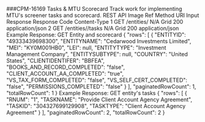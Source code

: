 ###CPM-16169 Tasks & MTU Scorecard
Track work for implementing MTU's screener tasks and scorecard.
REST API
Image Ref	Method	URI	Input	Response	Response Code	Content-Type
1	GET	/entities/<entityId>	N/A	Grid	200	application/json
2	GET	/entities/<entityId>/tasks	N/A	Grid	200	application/json
Example Response: GET Entity and scorecard
{
    "rows": [
        {
            "ENTITYID": "49333439698300",
            "ENTITYNAME": "Cedarwood Investments Limited",
            "MEI": "KY0M001HB0",
            "LEI": null,
            "ENTITYTYPE": "Investment Management Company",
            "ENTITYSUBTYPE": null,
            "COUNTRY": "United States",
            "CLIENTIDENTIFER": "BBFEA",
            "BOOKS_AND_RECORD_COMPLETED": "false",
            "CLIENT_ACCOUNT_AA_COMPLETED": "true",
            "VS_TAX_FORM_COMPLETED": "false",
            "VS_SELF_CERT_COMPLETED": "false",
            "PERMISSIONS_COMPLETED": "false"
        }
    ],
    "paginatedRowCount": 1,
    "totalRowCount": 1
}
Example Response: GET entity's tasks
{
    "rows": [
        {
            "RNUM": "1",
            "TASKNAME": "Provide Client Account Agency Agreement",
            "TASKID": "304327699129908",
            "TASKTYPE": "Client Account Agency Agreement"
        }
    ],
    "paginatedRowCount": 2,
    "totalRowCount": 2
}